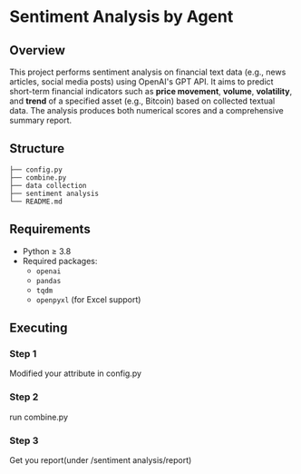# Sentiment Analysis by Agent

##  Overview
This project performs sentiment analysis on financial text data (e.g., news articles, social media posts) using OpenAI's GPT API. It aims to predict short-term financial indicators such as **price movement**, **volume**, **volatility**, and **trend** of a specified asset (e.g., Bitcoin) based on collected textual data. The analysis produces both numerical scores and a comprehensive summary report.

## Structure
```
├── config.py
├── combine.py
├── data collection
├── sentiment analysis
└── README.md
```

## Requirements

- Python ≥ 3.8
- Required packages:
  - `openai`
  - `pandas`
  - `tqdm`
  - `openpyxl` (for Excel support)


## Executing 
### Step 1
Modified your attribute in config.py

### Step 2
run combine.py

### Step 3
Get you report(under /sentiment analysis/report)